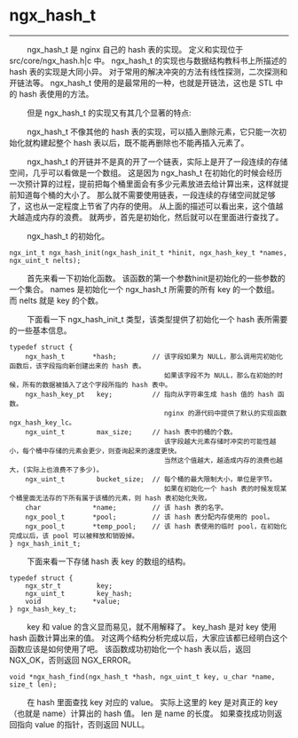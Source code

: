 # ngx_hash_t
***

&emsp;&emsp;
ngx_hash_t 是 nginx 自己的 hash 表的实现。
定义和实现位于 src/core/ngx_hash.h|c 中。
ngx_hash_t 的实现也与数据结构教科书上所描述的 hash 表的实现是大同小异。
对于常用的解决冲突的方法有线性探测，二次探测和开链法等。
ngx_hash_t 使用的是最常用的一种，也就是开链法，这也是 STL 中的 hash 表使用的方法。

&emsp;&emsp;
但是 ngx_hash_t 的实现又有其几个显著的特点:

&emsp;&emsp;
ngx_hash_t 不像其他的 hash 表的实现，可以插入删除元素，它只能一次初始化就构建起整个 hash 表以后，既不能再删除也不能再插入元素了。

&emsp;&emsp;
ngx_hash_t 的开链并不是真的开了一个链表，实际上是开了一段连续的存储空间，几乎可以看做是一个数组。
这是因为 ngx_hash_t 在初始化的时候会经历一次预计算的过程，提前把每个桶里面会有多少元素放进去给计算出来，这样就提前知道每个桶的大小了。
那么就不需要使用链表，一段连续的存储空间就足够了，这也从一定程度上节省了内存的使用。
从上面的描述可以看出来，这个值越大越造成内存的浪费。
就两步，首先是初始化，然后就可以在里面进行查找了。

&emsp;&emsp;
ngx_hash_t 的初始化。

    ngx_int_t ngx_hash_init(ngx_hash_init_t *hinit, ngx_hash_key_t *names, ngx_uint_t nelts);

&emsp;&emsp;
首先来看一下初始化函数。
该函数的第一个参数hinit是初始化的一些参数的一个集合。
names 是初始化一个 ngx_hash_t 所需要的所有 key 的一个数组。
而 nelts 就是 key 的个数。

&emsp;&emsp;
下面看一下 ngx_hash_init_t 类型，该类型提供了初始化一个 hash 表所需要的一些基本信息。

    typedef struct {
        ngx_hash_t       *hash;         // 该字段如果为 NULL，那么调用完初始化函数后，该字段指向新创建出来的 hash 表。
                                           如果该字段不为 NULL，那么在初始的时候，所有的数据被插入了这个字段所指的 hash 表中。
        ngx_hash_key_pt   key;          // 指向从字符串生成 hash 值的 hash 函数。
                                           nginx 的源代码中提供了默认的实现函数 ngx_hash_key_lc。
        ngx_uint_t        max_size;     // hash 表中的桶的个数。
                                           该字段越大元素存储时冲突的可能性越小，每个桶中存储的元素会更少，则查询起来的速度更快。
                                           当然这个值越大，越造成内存的浪费也越大，(实际上也浪费不了多少)。
        ngx_uint_t        bucket_size;  // 每个桶的最大限制大小，单位是字节。
                                           如果在初始化一个 hash 表的时候发现某个桶里面无法存的下所有属于该桶的元素，则 hash 表初始化失败。
        char             *name;         // 该 hash 表的名字。
        ngx_pool_t       *pool;         // 该 hash 表分配内存使用的 pool。
        ngx_pool_t       *temp_pool;    // 该 hash 表使用的临时 pool，在初始化完成以后，该 pool 可以被释放和销毁掉。
    } ngx_hash_init_t;

&emsp;&emsp;
下面来看一下存储 hash 表 key 的数组的结构。

    typedef struct {
        ngx_str_t         key;
        ngx_uint_t        key_hash;
        void             *value;
    } ngx_hash_key_t;

&emsp;&emsp;
key 和 value 的含义显而易见，就不用解释了。
key_hash 是对 key 使用 hash 函数计算出来的值。
对这两个结构分析完成以后，大家应该都已经明白这个函数应该是如何使用了吧。
该函数成功初始化一个 hash 表以后，返回 NGX_OK，否则返回 NGX_ERROR。

    void *ngx_hash_find(ngx_hash_t *hash, ngx_uint_t key, u_char *name, size_t len);

&emsp;&emsp;
在 hash 里面查找 key 对应的 value。
实际上这里的 key 是对真正的 key（也就是 name）计算出的 hash 值。
len 是 name 的长度。
如果查找成功则返回指向 value 的指针，否则返回 NULL。
